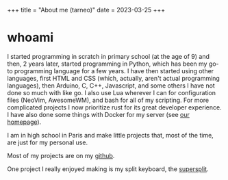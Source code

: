 +++
title = "About me (tarneo)"
date = 2023-03-25
+++

# whoami

I started programming in scratch in primary school (at the age of 9) and then, 2 years later, started programming in Python, which has been my go-to programming language for a few years. I have then started using other languages, first HTML and CSS (which, actually, aren't actual programming languages), then Arduino, C, C++, Javascript, and some others I have not done so much with like go. I also use Lua wherever I can for configuration files (NeoVim, AwesomeWM), and bash for all of my scripting. For more complicated projects I now prioritize rust for its great developer experience. I have also done some things with Docker for my server (see [our homepage](/)).

I am in high school in Paris and make little projects that, most of the time, are just for my personal use.

Most of my projects are on my <a href="https://github.com/tarneaux" target="_blank">github</a>.

One project I really enjoyed making is my split keyboard, the [supersplit](/~tarneo/blog/split-keyboard).
